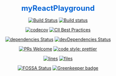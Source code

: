 <h1 style="font-size:24px;color:#0366d6;font-weight:bold;text-align:center;">myReactPlayground</h1>

<center>
  
  [![Build Status](https://travis-ci.org/MohammedFaragallah/React.svg?branch=master)](https://travis-ci.org/MohammedFaragallah/React)
  [![Build status](https://ci.appveyor.com/api/projects/status/f5qh6qkjk0y9ymqr?svg=true)](https://ci.appveyor.com/project/MohammedFaragallah/react)
  
  [![codecov](https://codecov.io/gh/MohammedFaragallah/React/branch/master/graph/badge.svg)](https://codecov.io/gh/MohammedFaragallah/React)
  [![CII Best Practices](https://bestpractices.coreinfrastructure.org/projects/2232/badge)](https://bestpractices.coreinfrastructure.org/projects/2232)
  
  [![dependencies Status](https://david-dm.org/MohammedFaragallah/React/status.svg)](https://david-dm.org/MohammedFaragallah/React)
  [![devDependencies Status](https://david-dm.org/MohammedFaragallah/React/dev-status.svg)](https://david-dm.org/MohammedFaragallah/React?type=dev)
  
  [![PRs Welcome](https://img.shields.io/badge/PRs-welcome-brightgreen.svg?style=flat-square)](http://makeapullrequest.com)
  [![code style: prettier](https://img.shields.io/badge/code_style-prettier-ff69b4.svg?style=flat-square)](https://github.com/prettier/prettier)
  
  [![lines](https://tokei.rs/b1/github/MohammedFaragallah/React?category=lines)](https://github.com/Aaronepower/tokei)
  [![files](https://tokei.rs/b1/github/MohammedFaragallah/React?category=files)](https://github.com/Aaronepower/tokei)
  
  [![FOSSA Status](https://app.fossa.io/api/projects/git%2Bgithub.com%2FMohammedFaragallah%2FReact.svg?type=shield)](https://app.fossa.io/projects/git%2Bgithub.com%2FMohammedFaragallah%2FReact?ref=badge_shield) [![Greenkeeper badge](https://badges.greenkeeper.io/MohammedFaragallah/React.svg)](https://greenkeeper.io/)

</center>
